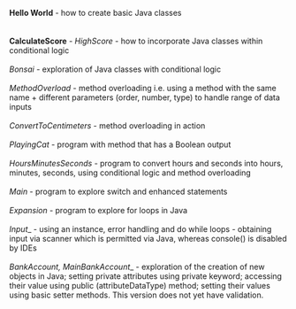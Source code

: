 **Hello World** - how to create basic Java classes </br> </br></br>
**CalculateScore** - _HighScore_ - how to incorporate Java classes within conditional logic </br></br>
               _Bonsai_   - exploration of Java classes with conditional logic </br></br>
               _MethodOverload_ - method overloading i.e. using a method with the same name + different parameters (order, number, type) to handle range of data inputs </br></br>
               _ConvertToCentimeters_ - method overloading in action </br></br>
               _PlayingCat_ - program with method that has a Boolean output </br></br> 
               _HoursMinutesSeconds_ - program to convert hours and seconds into hours, minutes, seconds, using conditional logic and method overloading </br></br>
               _Main_ - program to explore switch and enhanced statements</br></br>
               _Expansion_ - program to explore for loops in Java</br></br>
               _Input__ - using an instance, error handling and do while loops - obtaining input via scanner which is permitted via Java, whereas console() is disabled by IDEs</br></br>
               _BankAccount, MainBankAccount__ - exploration of the creation of new objects in Java; setting private attributes using private keyword; accessing their value using public (attributeDataType) method; setting their values using basic setter methods. This version does not yet have validation.</br></br>
               
